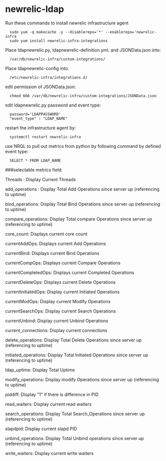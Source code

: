 newrelic-ldap
=============

Run these commands to install newrelic infrastructure agent
```shell
  sudo yum -q makecache -y --disablerepo='*' --enablerepo='newrelic-infra
  sudo yum install newrelic-infra-integrations
```
Place ldapnewrelic.py, ldapnewrelic-definition.yml, and JSONData.json into:
```shell
  /var/db/newrelic-infra/custom-integrations/
```
Place ldapnewrelic-config into:
```shell
  /etc/newrelic-infra/integrations.d/
```
edit permission of JSONData.json:
```shell
  chmod 666 /var/db/newrelic-infra/custom-integrations/JSONData.json
```
edit ldapnewrelic.py password and event type:
```shell
  password='LDAPPASSWORD'
  "event_type" : "LDAP_NAME"
```
restart the infrastructure agent by:
```shell
  systemctl restart newrelic-infra
```
use NRQL to pull out metrics from python by following command by defined event type:
```shell
  SELECT * FROM LDAP_NAME
```
###selectable metrics field:

  Threads : Display Current Threads

  add_operations : Display Total Add Operations since server up (referencing to uptime)

  bind_operations: Display Total Bind Operations since server up (referencing to uptime)

  compare_operations: Display Total compare Operations since server up (referencing to uptime)

  core_count: Displays current core count

  currentAddOps: Displays current Add Operations

  currentBind: Displays current Bind Operations

  currentCompOps: Displays current Compare Operations

  currentCompletedOps: Displays current Completed Operations

  currentDeleteOps: Displays current Delete Operations

  currentInitiatedOps: Display current Initiated Operations

  currentModOps: Display current Modify Operations

  currentSearchOps: Display current Search Operations

  currentUnbind: Display current Unbind Operations

  current_connections: Display current connections

  delete_operations: Display Total Delete Operations since server up (referencing to uptime)

  initiated_operations: Display Total Initiated Operations since server up (referencing to uptime)

  ldap_uptime: Display Total Uptime

  modify_operations: Display modify Operations since server up (referencing to uptime)

  piddiff: Display "1" if there is difference in PID

  read_waiters: Display current read waiters

  search_operations: Display Total Search_Operations since server up (referencing to uptime)

  slapdpid: Display current slapd PID

  unbind_operations: Display Total Unbind operations since server up (referencing to uptime)

  write_waiters: Display current write waiters
